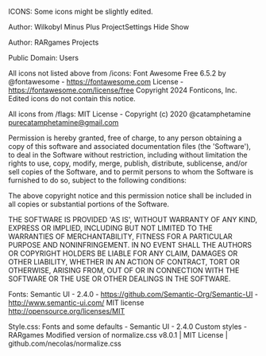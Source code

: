 ICONS:
Some icons might be slightly edited.

Author: Wilkobyl
  Minus
  Plus
  ProjectSettings
  Hide
  Show

Author: RARgames
  Projects

Public Domain:
  Users

All icons not listed above from /icons:
  Font Awesome Free 6.5.2 by @fontawesome - https://fontawesome.com License - https://fontawesome.com/license/free Copyright 2024 Fonticons, Inc. Edited icons do not contain this notice.

All icons from /flags:
  MIT License - Copyright (c) 2020 @catamphetamine <purecatamphetamine@gmail.com>

  Permission is hereby granted, free of charge, to any person obtaining
  a copy of this software and associated documentation files (the
  'Software'), to deal in the Software without restriction, including
  without limitation the rights to use, copy, modify, merge, publish,
  distribute, sublicense, and/or sell copies of the Software, and to
  permit persons to whom the Software is furnished to do so, subject to
  the following conditions:

  The above copyright notice and this permission notice shall be
  included in all copies or substantial portions of the Software.

  THE SOFTWARE IS PROVIDED 'AS IS', WITHOUT WARRANTY OF ANY KIND,
  EXPRESS OR IMPLIED, INCLUDING BUT NOT LIMITED TO THE WARRANTIES OF
  MERCHANTABILITY, FITNESS FOR A PARTICULAR PURPOSE AND NONINFRINGEMENT.
  IN NO EVENT SHALL THE AUTHORS OR COPYRIGHT HOLDERS BE LIABLE FOR ANY
  CLAIM, DAMAGES OR OTHER LIABILITY, WHETHER IN AN ACTION OF CONTRACT,
  TORT OR OTHERWISE, ARISING FROM, OUT OF OR IN CONNECTION WITH THE
  SOFTWARE OR THE USE OR OTHER DEALINGS IN THE SOFTWARE.


Fonts:
  Semantic UI - 2.4.0 - https://github.com/Semantic-Org/Semantic-UI - http://www.semantic-ui.com/
  MIT license http://opensource.org/licenses/MIT

Style.css:
  Fonts and some defaults - Semantic UI - 2.4.0
  Custom styles - RARgames
  Modified version of normalize.css v8.0.1 | MIT License | github.com/necolas/normalize.css
